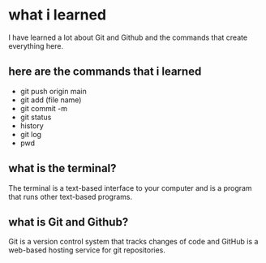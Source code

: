 # what i learned

I have learned a lot about Git and Github and the commands that create   everything here.

## here are the commands that i learned  

* git push origin main
* git add (file name)
* git commit -m
* git status
* history
* git log
* pwd

## what is the terminal?

The terminal is a text-based interface to your computer and is a program that runs other text-based programs.

## what is Git and Github?

Git is a version control system that tracks changes of code and GitHub is a web-based hosting service for git repositories.
